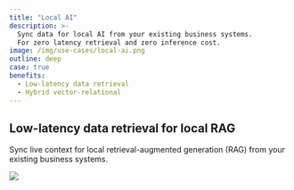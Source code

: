 ```yaml
---
title: "Local AI"
description: >-
  Sync data for local AI from your existing business systems.
  For zero latency retrieval and zero inference cost.
image: /img/use-cases/local-ai.png
outline: deep
case: true
benefits:
  - Low-latency data retrieval
  - Hybrid vector-relational
---
```


## Low-latency data retrieval for local RAG

Sync live context for local retrieval-augmented generation (RAG) from your existing business systems.

![](/img/use-cases/local-rag-workflow.png)



